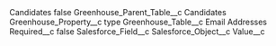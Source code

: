<?xml version="1.0" encoding="UTF-8"?>
<CustomMetadata xmlns="http://soap.sforce.com/2006/04/metadata" xmlns:xsi="http://www.w3.org/2001/XMLSchema-instance" xmlns:xsd="http://www.w3.org/2001/XMLSchema">
    <label>Candidates</label>
    <protected>false</protected>
    <values>
        <field>Greenhouse_Parent_Table__c</field>
        <value xsi:type="xsd:string">Candidates</value>
    </values>
    <values>
        <field>Greenhouse_Property__c</field>
        <value xsi:type="xsd:string">type</value>
    </values>
    <values>
        <field>Greenhouse_Table__c</field>
        <value xsi:type="xsd:string">Email Addresses</value>
    </values>
    <values>
        <field>Required__c</field>
        <value xsi:type="xsd:boolean">false</value>
    </values>
    <values>
        <field>Salesforce_Field__c</field>
        <value xsi:nil="true"/>
    </values>
    <values>
        <field>Salesforce_Object__c</field>
        <value xsi:nil="true"/>
    </values>
    <values>
        <field>Value__c</field>
        <value xsi:nil="true"/>
    </values>
</CustomMetadata>
